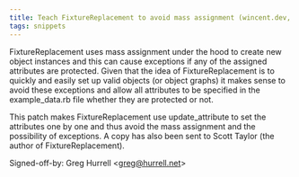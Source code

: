 ```yaml
---
title: Teach FixtureReplacement to avoid mass assignment (wincent.dev, 80cf713)
tags: snippets
---
```


FixtureReplacement uses mass assignment under the hood to create new object instances and this can cause exceptions if any of the assigned attributes are protected. Given that the idea of FixtureReplacement is to quickly and easily set up valid objects (or object graphs) it makes sense to avoid these exceptions and allow all attributes to be specified in the example_data.rb file whether they are protected or not.

This patch makes FixtureReplacement use update_attribute to set the attributes one by one and thus avoid the mass assignment and the possibility of exceptions. A copy has also been sent to Scott Taylor (the author of FixtureReplacement).

Signed-off-by: Greg Hurrell &lt;greg@hurrell.net&gt;
